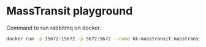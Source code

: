 # MassTransit playground

Command to run rabbitmq on docker.

```sh
docker run -p 15672:15672 -p 5672:5672 --name kk-masstransit masstransit/rabbitmq
```
